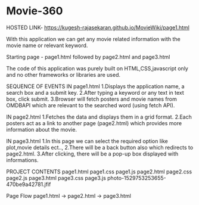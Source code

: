 # Movie-360

HOSTED LINK- https://kugesh-rajasekaran.github.io/MovieWiki/page1.html

With this application we can get any movie related information with the movie name or relevant keyword.

Starting page - page1.html followed by page2.html and page3.html
  
The code of this application was purely built on HTML,CSS,javascript only and no other frameworks or libraries are used.

SEQUENCE OF EVENTS
 IN page1.html
  1.Displays the application name, a search box and a submit key.
  2.After typing a keyword or any text in text box, click submit.
  3.Browser will fetch posters and movie names from OMDBAPI which are relevant to the searched word (using fetch API).

 IN page2.html
  1.Fetches the data and displays them in a grid format.
  2.Each posters act as a link to another page (page2.html) which provides more information about the movie.

 IN page3.html
  1.In this page we can select the required option like plot,movie details ect..,
  2.There will be a back button also which redirects to page2.html.
  3.After clicking, there will be a pop-up box displayed with informations.


PROJECT CONTENTS
 page1.html
 page1.css
 page1.js
 page2.html
 page2.css
 page2.js
 page3.html
 page3.css
 page3.js 
 photo-1529753253655-470be9a42781.jfif

Page Flow
 page1.html -> page2.html -> page3.html



